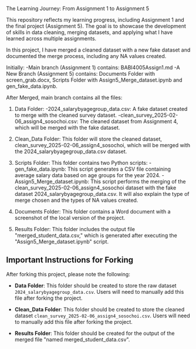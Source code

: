 The Learning Journey: From Assignment 1 to Assignment 5

This repository reflects my learning progress, including Assignment 1 and the final project (Assignment 5). The goal is to showcase the development of skills in data cleaning, merging datasets, and applying what I have learned across multiple assignments. 

In this project, I have merged a cleaned dataset with a new fake dataset and documented the merge process, including any NA values created.

Initially:
-Main branch (Assignment 1) contains: BABI4005Assign1.md
-A New Branch (Assignment 5) contains: Documents Folder with screen_grab.docx, Scripts Folder with Assign5_Merge_dataset.ipynb and gen_fake_data.ipynb.


After Merged, main branch contains all the files:
1. Data Folder: 
-2024_salarybyagegroup_data.csv: A fake dataset created to merge with the cleaned survey dataset.
-clean_survey_2025-02-06_assign4_sosochoi.csv: The cleaned dataset from Assignment 4, which will be merged with the fake dataset.


2. Clean_Data Folder: This folder will store the cleaned dataset, clean_survey_2025-02-06_assign4_sosochoi, which will be merged with the 2024_salarybyagegroup_data.csv dataset.

3. Scripts Folder: This folder contains two Python scripts:
-gen_fake_data.ipynb: This script generates a CSV file containing average salary data based on age groups for the year 2024.
-Assign5_Merge_dataset.ipynb: This script performs the merging of the clean_survey_2025-02-06_assign4_sosochoi dataset with the fake dataset 2024_salarybyagegroup_data.csv. It will also explain the type of merge chosen and the types of NA values created.

4. Documents Folder: This folder contains a Word document with a screenshot of the local version of the project.

5. Results Folder: This folder includes the output file "merged_student_data.csv," which is generated after executing the "Assign5_Merge_dataset.ipynb" script.


## Important Instructions for Forking

After forking this project, please note the following:

- **Data Folder**: This folder should be created to store the raw dataset `2024_salarybyagegroup_data.csv`. Users will need to manually add this file after forking the project.

- **Clean_Data Folder**: This folder should be created to store the cleaned dataset `clean_survey_2025-02-06_assign4_sosochoi.csv`. Users will need to manually add this file after forking the project.

- **Results Folder**: This folder should be created for the output of the merged file "named merged_student_data.csv".



